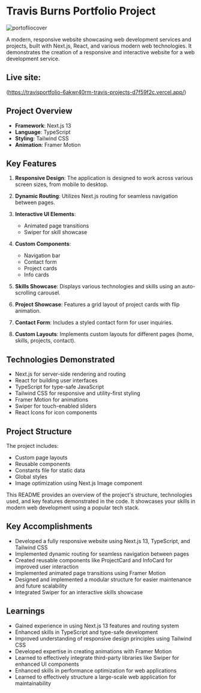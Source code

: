 # Travis Burns Portfolio Project
![portofliocover](https://github.com/travisburns/digitalheavyweights/assets/41456635/badc1bf2-b973-468b-b642-97c9f3a11d14)

A modern, responsive website showcasing web development services and projects, built with Next.js, React, and various modern web technologies. It demonstrates the creation of a responsive and interactive website for a web development service.
## Live site:
(https://travisportfolio-6akwr40rm-travis-projects-d7f59f2c.vercel.app/)

## Project Overview

- **Framework**: Next.js 13
- **Language**: TypeScript
- **Styling**: Tailwind CSS
- **Animation**: Framer Motion

## Key Features

1. **Responsive Design**: The application is designed to work across various screen sizes, from mobile to desktop.

2. **Dynamic Routing**: Utilizes Next.js routing for seamless navigation between pages.

3. **Interactive UI Elements**: 
   - Animated page transitions
   - Swiper for skill showcase

4. **Custom Components**:
   - Navigation bar
   - Contact form
   - Project cards
   - Info cards

5. **Skills Showcase**: Displays various technologies and skills using an auto-scrolling carousel.

6. **Project Showcase**: Features a grid layout of project cards with flip animation.

7. **Contact Form**: Includes a styled contact form for user inquiries.

8. **Custom Layouts**: Implements custom layouts for different pages (home, skills, projects, contact).

## Technologies Demonstrated

- Next.js for server-side rendering and routing
- React for building user interfaces
- TypeScript for type-safe JavaScript
- Tailwind CSS for responsive and utility-first styling
- Framer Motion for animations
- Swiper for touch-enabled sliders
- React Icons for icon components

## Project Structure

The project includes:
- Custom page layouts
- Reusable components
- Constants file for static data
- Global styles
- Image optimization using Next.js Image component

This README provides an overview of the project's structure, technologies used, and key features demonstrated in the code. It showcases your skills in modern web development using a popular tech stack.

## Key Accomplishments
* Developed a fully responsive website using Next.js 13, TypeScript, and Tailwind CSS
* Implemented dynamic routing for seamless navigation between pages
* Created reusable components like ProjectCard and InfoCard for improved user interaction
* Implemented animated page transitions using Framer Motion
* Designed and implemented a modular structure for easier maintenance and future scalability
* Integrated Swiper for an interactive skills showcase
  
## Learnings
* Gained experience in using Next.js 13 features and routing system
* Enhanced skills in TypeScript and type-safe development
* Improved understanding of responsive design principles using Tailwind CSS
* Developed expertise in creating animations with Framer Motion
* Learned to effectively integrate third-party libraries like Swiper for enhanced UI components
* Enhanced skills in performance optimization for web applications
* Learned to effectively structure a large-scale web application for maintainability

